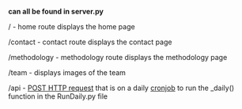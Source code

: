 **can all be found in server.py**

/ - home route displays the home page

/contact - contact route displays the contact page

/methodology - methodology route displays the methodology page

/team - displays images of the team

/api - [POST HTTP request](https://developer.mozilla.org/en-US/docs/Web/HTTP/Methods) that is on a daily [cronjob](https://kubernetes.io/docs/concepts/workloads/controllers/cron-jobs/) to run the _daily() function in the RunDaily.py file


